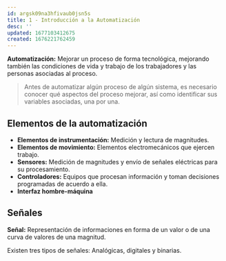 ```yaml
---
id: argsk09na3hfivaub0jsn5s
title: 1 - Introducción a la Automatización
desc: ''
updated: 1677103412675
created: 1676221762459
---
```


**Automatización:** Mejorar un proceso de forma tecnológica, mejorando también las condiciones de vida y trabajo de los trabajadores y las personas asociadas al proceso.

> Antes de automatizar algún proceso de algún sistema, es necesario conocer qué aspectos del proceso mejorar, así como identificar sus variables asociadas, una por una.

## Elementos de la automatización

- **Elementos de instrumentación:** Medición y lectura de magnitudes.
- **Elementos de movimiento:** Elementos electromecánicos que ejercen trabajo.
- **Sensores:** Medición de magnitudes y envío de señales eléctricas para su procesamiento.
- **Controladores:** Equipos que procesan información y toman decisiones programadas de acuerdo a ella.
- **Interfaz hombre-máquina**

## Señales

**Señal:** Representación de informaciones en forma de un valor o de una curva de valores de una magnitud.

Existen tres tipos de señales: Analógicas, digitales y binarias.